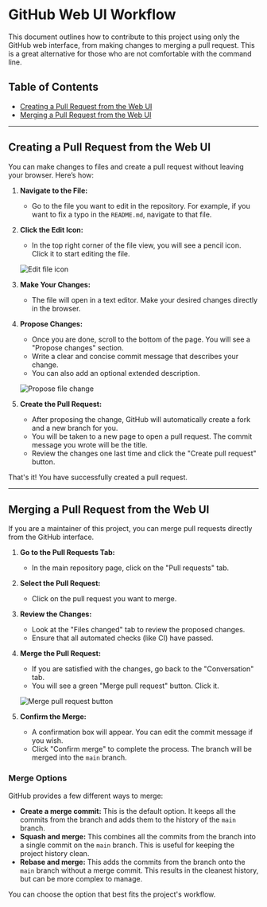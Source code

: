 # GitHub Web UI Workflow

This document outlines how to contribute to this project using only the GitHub web interface, from making changes to merging a pull request. This is a great alternative for those who are not comfortable with the command line.

## Table of Contents

- [Creating a Pull Request from the Web UI](#creating-a-pull-request-from-the-web-ui)
- [Merging a Pull Request from the Web UI](#merging-a-pull-request-from-the-web-ui)

---

## Creating a Pull Request from the Web UI

You can make changes to files and create a pull request without leaving your browser. Here’s how:

1.  **Navigate to the File:**
    - Go to the file you want to edit in the repository. For example, if you want to fix a typo in the `README.md`, navigate to that file.

2.  **Click the Edit Icon:**
    - In the top right corner of the file view, you will see a pencil icon. Click it to start editing the file.

    ![Edit file icon](https://docs.github.com/assets/cb-29824/images/help/repository/edit-file-icon.png)

3.  **Make Your Changes:**
    - The file will open in a text editor. Make your desired changes directly in the browser.

4.  **Propose Changes:**
    - Once you are done, scroll to the bottom of the page. You will see a "Propose changes" section.
    - Write a clear and concise commit message that describes your change.
    - You can also add an optional extended description.

    ![Propose file change](https://docs.github.com/assets/cb-32008/images/help/repository/propose-file-change-form.png)

5.  **Create the Pull Request:**
    - After proposing the change, GitHub will automatically create a fork and a new branch for you.
    - You will be taken to a new page to open a pull request. The commit message you wrote will be the title.
    - Review the changes one last time and click the "Create pull request" button.

That's it! You have successfully created a pull request.

---

## Merging a Pull Request from the Web UI

If you are a maintainer of this project, you can merge pull requests directly from the GitHub interface.

1.  **Go to the Pull Requests Tab:**
    - In the main repository page, click on the "Pull requests" tab.

2.  **Select the Pull Request:**
    - Click on the pull request you want to merge.

3.  **Review the Changes:**
    - Look at the "Files changed" tab to review the proposed changes.
    - Ensure that all automated checks (like CI) have passed.

4.  **Merge the Pull Request:**
    - If you are satisfied with the changes, go back to the "Conversation" tab.
    - You will see a green "Merge pull request" button. Click it.

    ![Merge pull request button](https://docs.github.com/assets/cb-33769/images/help/pull_requests/merge-pull-request-button.png)

5.  **Confirm the Merge:**
    - A confirmation box will appear. You can edit the commit message if you wish.
    - Click "Confirm merge" to complete the process. The branch will be merged into the `main` branch.

### Merge Options

GitHub provides a few different ways to merge:

- **Create a merge commit:** This is the default option. It keeps all the commits from the branch and adds them to the history of the `main` branch.
- **Squash and merge:** This combines all the commits from the branch into a single commit on the `main` branch. This is useful for keeping the project history clean.
- **Rebase and merge:** This adds the commits from the branch onto the `main` branch without a merge commit. This results in the cleanest history, but can be more complex to manage.

You can choose the option that best fits the project's workflow.
